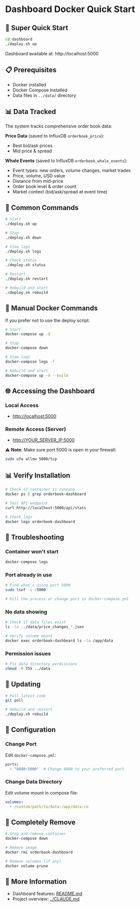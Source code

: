 # Dashboard Docker Quick Start

## 🚀 Super Quick Start

```bash
cd dashboard
./deploy.sh up
```

Dashboard available at: http://localhost:5000

## 📋 Prerequisites

- Docker installed
- Docker Compose installed
- Data files in `../data/` directory

## 📊 Data Tracked

The system tracks comprehensive order book data:

**Price Data** (saved to InfluxDB `orderbook_price`):
- Best bid/ask prices
- Mid price & spread

**Whale Events** (saved to InfluxDB `orderbook_whale_events`):
- Event types: new orders, volume changes, market trades
- Price, volume, USD value
- Distance from mid-price
- Order book level & order count
- Market context (bid/ask/spread at event time)

## 🎯 Common Commands

```bash
# Start
./deploy.sh up

# Stop
./deploy.sh down

# View logs
./deploy.sh logs

# Check status
./deploy.sh status

# Restart
./deploy.sh restart

# Rebuild and start
./deploy.sh rebuild
```

## 🔧 Manual Docker Commands

If you prefer not to use the deploy script:

```bash
# Start
docker-compose up -d

# Stop
docker-compose down

# View logs
docker-compose logs -f

# Rebuild and start
docker-compose up -d --build
```

## 🌐 Accessing the Dashboard

### Local Access

- <http://localhost:5000>

### Remote Access (Server)

- <http://YOUR_SERVER_IP:5000>

⚠️ **Note**: Make sure port 5000 is open in your firewall:

```bash
sudo ufw allow 5000/tcp
```

## 📊 Verify Installation

```bash
# Check if container is running
docker ps | grep orderbook-dashboard

# Test API endpoint
curl http://localhost:5000/api/stats

# Check logs
docker logs orderbook-dashboard
```

## 🐛 Troubleshooting

### Container won't start

```bash
docker-compose logs
```

### Port already in use

```bash
# Find what's using port 5000
sudo lsof -i :5000

# Kill the process or change port in docker-compose.yml
```

### No data showing

```bash
# Check if data files exist
ls -la ../data/price_changes_*.json

# Verify volume mount
docker exec orderbook-dashboard ls -la /app/data
```

### Permission issues

```bash
# Fix data directory permissions
chmod -R 755 ../data
```

## 🔄 Updating

```bash
# Pull latest code
git pull

# Rebuild and restart
./deploy.sh rebuild
```

## 📝 Configuration

### Change Port

Edit `docker-compose.yml`:

```yaml
ports:
  - "8080:5000"  # Change 8080 to your preferred port
```

### Change Data Directory

Edit volume mount in compose file:

```yaml
volumes:
  - /custom/path/to/data:/app/data:ro
```

## 🛑 Completely Remove

```bash
# Stop and remove container
docker-compose down

# Remove image
docker rmi orderbook-dashboard

# Remove volumes (if any)
docker volume prune
```

## 📖 More Information

- Dashboard features: [README.md](README.md)
- Project overview: [../CLAUDE.md](../CLAUDE.md)
